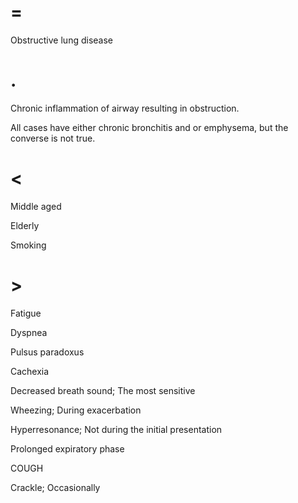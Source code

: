 # =

Obstructive lung disease

# .

Chronic inflammation of airway resulting in obstruction.

All cases have either chronic bronchitis and or emphysema, but the converse is not true.

# <

Middle aged

Elderly

Smoking

# >

Fatigue

Dyspnea

Pulsus paradoxus

Cachexia

Decreased breath sound; The most sensitive

Wheezing; During exacerbation

Hyperresonance; Not during the initial presentation

Prolonged expiratory phase

COUGH

Crackle; Occasionally
